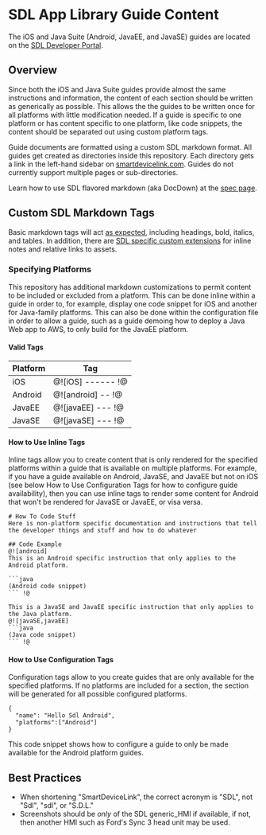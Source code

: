 # SDL App Library Guide Content
The iOS and Java Suite (Android, JavaEE, and JavaSE) guides are located on the [SDL Developer Portal](https://smartdevicelink.com/en/guides/iOS/getting-started/installation/).

## Overview
Since both the iOS and Java Suite guides provide almost the same instructions and information, the content of each section should be written as generically as possible. This allows the the guides to be written once for all platforms with little modification needed. If a guide is specific to one platform or has content specific to one platform, like code snippets, the content should be separated out using custom platform tags.

Guide documents are formatted using a custom SDL markdown format. All guides get created as directories inside this repository. Each directory gets a link in the left-hand sidebar on [smartdevicelink.com](https://smartdevicelink.com). Guides do not currently support multiple pages or sub-directories.

Learn how to use SDL flavored markdown (aka DocDown) at the [spec page](https://github.com/smartdevicelink/sdl_markdown_spec).

## Custom SDL Markdown Tags
Basic markdown tags will act [as expected](https://github.com/smartdevicelink/sdl_markdown_spec#basic-markdown-syntax), including headings, bold, italics, and tables. In addition, there are [SDL specific custom extensions](https://github.com/smartdevicelink/sdl_markdown_spec#basic-markdown-syntax) for inline notes and relative links to assets.

### Specifying Platforms
This repository has additional markdown customizations to permit content to be included or excluded from a platform. This can be done inline within a guide in order to, for example, display one code snippet for iOS and another for Java-family platforms. This can also be done within the configuration file in order to allow a guide, such as a guide demoing how to deploy a Java Web app to AWS, to only build for the JavaEE platform.

#### Valid Tags

| Platform         | Tag               |
| ---------------- | ----------------- |
| iOS              | @![iOS] ------ !@ |
| Android          | @![android] -- !@ |
| JavaEE           | @![javaEE] --- !@ |
| JavaSE           | @![javaSE] --- !@ |

#### How to Use Inline Tags
Inline tags allow you to create content that is only rendered for the specified platforms within a guide that is available on multiple platforms. For example, if you have a guide available on Android, JavaSE, and JavaEE but not on iOS (see below How to Use Configuration Tags for how to configure guide availability), then you can use inline tags to render some content for Android that won't be rendered for JavaSE or JavaEE, or visa versa.

    # How To Code Stuff
    Here is non-platform specific documentation and instructions that tell the developer things and stuff and how to do whatever
    
    ## Code Example
    @![android]
    This is an Android specific instruction that only applies to the Android platform.
    
    ```java
    (Android code snippet)
    ``` !@
    
    This is a JavaSE and JavaEE specific instruction that only applies to the Java platform.
    @![javaSE,javaEE]
    ```java
    (Java code snippet)
    ``` !@
    
#### How to Use Configuration Tags
Configuration tags allow to you create guides that are only available for the specified platforms. If no platforms are included for a section, the section will be generated for all possible configured platforms. 

    {
      "name": "Hello Sdl Android",
      "platforms":["Android"]
    }

This code snippet shows how to configure a guide to only be made available for the Android platform guides.

## Best Practices
* When shortening "SmartDeviceLink", the correct acronym is "SDL", not "Sdl", "sdl", or "S.D.L."
* Screenshots should be _only_ of the SDL generic_HMI if available, if not, then another HMI such as Ford's Sync 3 head unit may be used.
